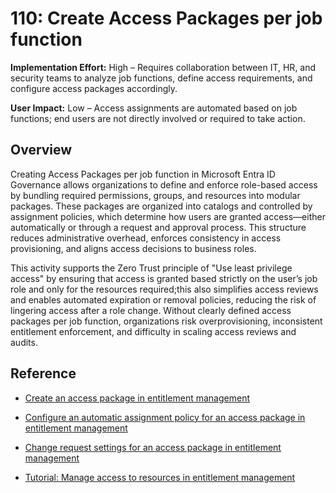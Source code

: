 # 110: Create Access Packages per job function

**Implementation Effort:** High – Requires collaboration between IT, HR, and security teams to analyze job functions, define access requirements, and configure access packages accordingly.

**User Impact:** Low – Access assignments are automated based on job functions; end users are not directly involved or required to take action.

## Overview

Creating Access Packages per job function in Microsoft Entra ID Governance allows organizations to define and enforce role-based access by bundling required permissions, groups, and resources into modular packages. These packages are organized into catalogs and controlled by assignment policies, which determine how users are granted access—either automatically or through a request and approval process. This structure reduces administrative overhead, enforces consistency in access provisioning, and aligns access decisions to business roles.

This activity supports the Zero Trust principle of "Use least privilege access" by ensuring that access is granted based strictly on the user’s job role and only for the resources required;this also simplifies access reviews and enables automated expiration or removal policies, reducing the risk of lingering access after a role change. Without clearly defined access packages per job function, organizations risk overprovisioning, inconsistent entitlement enforcement, and difficulty in scaling access reviews and audits.

## Reference

* [Create an access package in entitlement management](https://learn.microsoft.com/entra/id-governance/entitlement-management-access-package-create)

* [Configure an automatic assignment policy for an access package in entitlement management](https://learn.microsoft.com/entra/id-governance/entitlement-management-access-package-auto-assignment)

* [Change request settings for an access package in entitlement management](https://learn.microsoft.com/entra/id-governance/entitlement-management-access-package-request-policy)

* [Tutorial: Manage access to resources in entitlement management](https://learn.microsoft.com/entra/id-governance/entitlement-management-access-package-first)
